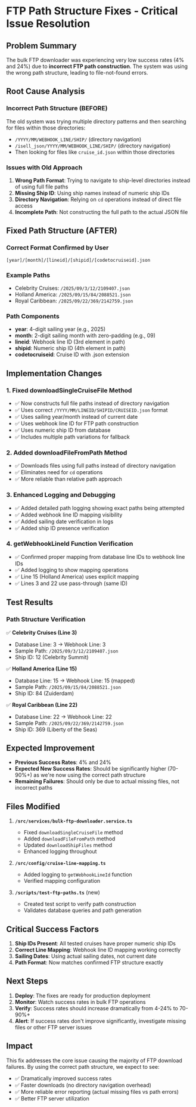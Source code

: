 # FTP Path Structure Fixes - Critical Issue Resolution

## Problem Summary
The bulk FTP downloader was experiencing very low success rates (4% and 24%) due to **incorrect FTP path construction**. The system was using the wrong path structure, leading to file-not-found errors.

## Root Cause Analysis

### Incorrect Path Structure (BEFORE)
The old system was trying multiple directory patterns and then searching for files within those directories:
- `/YYYY/MM/WEBHOOK_LINE/SHIP/` (directory navigation)
- `/isell_json/YYYY/MM/WEBHOOK_LINE/SHIP/` (directory navigation)
- Then looking for files like `cruise_id.json` within those directories

### Issues with Old Approach
1. **Wrong Path Format**: Trying to navigate to ship-level directories instead of using full file paths
2. **Missing Ship ID**: Using ship names instead of numeric ship IDs
3. **Directory Navigation**: Relying on `cd` operations instead of direct file access
4. **Incomplete Path**: Not constructing the full path to the actual JSON file

## Fixed Path Structure (AFTER)

### Correct Format Confirmed by User
```
[year]/[month]/[lineid]/[shipid]/[codetocruiseid].json
```

### Example Paths
- Celebrity Cruises: `/2025/09/3/12/2109407.json`
- Holland America: `/2025/09/15/84/2088521.json` 
- Royal Caribbean: `/2025/09/22/369/2142759.json`

### Path Components
- **year**: 4-digit sailing year (e.g., 2025)
- **month**: 2-digit sailing month with zero-padding (e.g., 09)
- **lineid**: Webhook line ID (3rd element in path)
- **shipid**: Numeric ship ID (4th element in path) 
- **codetocruiseid**: Cruise ID with .json extension

## Implementation Changes

### 1. Fixed downloadSingleCruiseFile Method
- ✅ Now constructs full file paths instead of directory navigation
- ✅ Uses correct `/YYYY/MM/LINEID/SHIPID/CRUISEID.json` format
- ✅ Uses sailing year/month instead of current date
- ✅ Uses webhook line ID for FTP path construction
- ✅ Uses numeric ship ID from database
- ✅ Includes multiple path variations for fallback

### 2. Added downloadFileFromPath Method
- ✅ Downloads files using full paths instead of directory navigation
- ✅ Eliminates need for `cd` operations
- ✅ More reliable than relative path approach

### 3. Enhanced Logging and Debugging
- ✅ Added detailed path logging showing exact paths being attempted
- ✅ Added webhook line ID mapping visibility
- ✅ Added sailing date verification in logs
- ✅ Added ship ID presence verification

### 4. getWebhookLineId Function Verification
- ✅ Confirmed proper mapping from database line IDs to webhook line IDs
- ✅ Added logging to show mapping operations
- ✅ Line 15 (Holland America) uses explicit mapping
- ✅ Lines 3 and 22 use pass-through (same ID)

## Test Results

### Path Structure Verification
✅ **Celebrity Cruises (Line 3)**
- Database Line: 3 → Webhook Line: 3
- Sample Path: `/2025/09/3/12/2109407.json`
- Ship ID: 12 (Celebrity Summit)

✅ **Holland America (Line 15)** 
- Database Line: 15 → Webhook Line: 15 (mapped)
- Sample Path: `/2025/09/15/84/2088521.json`
- Ship ID: 84 (Zuiderdam)

✅ **Royal Caribbean (Line 22)**
- Database Line: 22 → Webhook Line: 22  
- Sample Path: `/2025/09/22/369/2142759.json`
- Ship ID: 369 (Liberty of the Seas)

## Expected Improvement
- **Previous Success Rates**: 4% and 24%
- **Expected New Success Rates**: Should be significantly higher (70-90%+) as we're now using the correct path structure
- **Remaining Failures**: Should only be due to actual missing files, not incorrect paths

## Files Modified

1. **`/src/services/bulk-ftp-downloader.service.ts`**
   - Fixed `downloadSingleCruiseFile` method
   - Added `downloadFileFromPath` method  
   - Updated `downloadShipFiles` method
   - Enhanced logging throughout

2. **`/src/config/cruise-line-mapping.ts`**
   - Added logging to `getWebhookLineId` function
   - Verified mapping configuration

3. **`/scripts/test-ftp-paths.ts`** (new)
   - Created test script to verify path construction
   - Validates database queries and path generation

## Critical Success Factors

1. **Ship IDs Present**: All tested cruises have proper numeric ship IDs
2. **Correct Line Mapping**: Webhook line ID mapping working correctly
3. **Sailing Dates**: Using actual sailing dates, not current date
4. **Path Format**: Now matches confirmed FTP structure exactly

## Next Steps

1. **Deploy**: The fixes are ready for production deployment
2. **Monitor**: Watch success rates in bulk FTP operations
3. **Verify**: Success rates should increase dramatically from 4-24% to 70-90%+
4. **Alert**: If success rates don't improve significantly, investigate missing files or other FTP server issues

## Impact

This fix addresses the core issue causing the majority of FTP download failures. By using the correct path structure, we expect to see:
- ✅ Dramatically improved success rates
- ✅ Faster downloads (no directory navigation overhead)  
- ✅ More reliable error reporting (actual missing files vs path errors)
- ✅ Better FTP server utilization